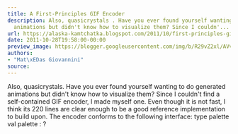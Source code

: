 ```yaml
---
title: A First-Principles GIF Encoder
description: Also, quasicrystals . Have you ever found yourself wanting to do generated
  animations but didn't know how to visualize them? Since I couldn'...
url: https://alaska-kamtchatka.blogspot.com/2011/10/first-principles-gif-encoder.html
date: 2011-10-28T19:58:00-00:00
preview_image: https://blogger.googleusercontent.com/img/b/R29vZ2xl/AVvXsEgOxmfHRcDqnFjpz6B_FGSt1ODobGQjzy5CmGj0-Ip3n3osr22E6ZNlIyykvjElnKQwLoss7OETUt2QXYEOUdSqZkCqas6oIwv2RprW9p76trrxXQtUoCzB6B6NT5zHerIlqTG7CHIEUY8/w1200-h630-p-k-no-nu/quasicrystal.gif
authors:
- "Mat\xEDas Giovannini"
source:
---
```


Also, quasicrystals. Have you ever found yourself wanting to do generated animations but didn't know how to visualize them? Since I couldn't find a self-contained GIF encoder, I made myself one. Even though it is not fast, I think its 220 lines are clear enough to be a good reference implementation to build upon. The encoder conforms to the following interface:
type palette
val palette : ?
